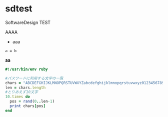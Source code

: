 # sdtest
SoftwareDesign TEST

AAAA

- aaa


```
a = b
```

**aa**

```ruby:randompwd.rb
#!/usr/bin/env ruby

#パスワードに利用する文字の一覧
chars = "ABCDEFGHIJKLMNOPQRSTUVWXYZabcdefghijklmnopqrstuvwxyz0123456789+/!$%&'()=~|@`[]{}*+<>?_;:,.\\\""
len = chars.length
#とりあえず10文字
10.times do
  pos = rand(0..len-1)
  print chars[pos]
end
```


